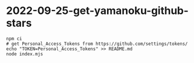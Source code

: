 # 2022-09-25-get-yamanoku-github-stars

```bin
npm ci
# get Personal_Access_Tokens from https://github.com/settings/tokens/
echo "TOKEN=Personal_Access_Tokens" >> README.md
node index.mjs
```